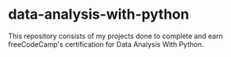 # data-analysis-with-python
This repository consists of my projects done to complete and earn freeCodeCamp's certification for Data Analysis With Python.
